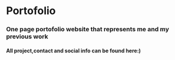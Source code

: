 # Portofolio
 
### One page portofolio website that represents me and my previous work
####  All project,contact and social info can be found here:)

<!br><br>

